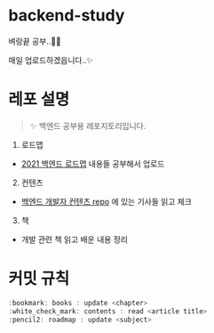 <!-- @format -->

# backend-study

벼랑끝 공부..🐬✨

매일 업로드하겠읍니다..✨

# 레포 설명

> ✨ 백엔드 공부용 레포지토리입니다.

1. 로드맵

- [2021 백엔드 로드맵](https://dev.to/javinpaul/the-2019-web-development-frontend-backend-roadmap-4le2) 내용들 공부해서 업로드

2. 컨텐츠

- [백엔드 개발자 컨텐츠 repo](https://github.com/Integerous/goQuality-dev-contents/tree/master/3.%20%EB%B0%B1%EC%97%94%EB%93%9C) 에 있는 기사들 읽고 체크

3. 책

- 개발 관련 책 읽고 배운 내용 정리

# 커밋 규칙

```js
:bookmark: books : update <chapter>
:white_check_mark: contents : read <article title>
:pencil2: roadmap : update <subject>
```
